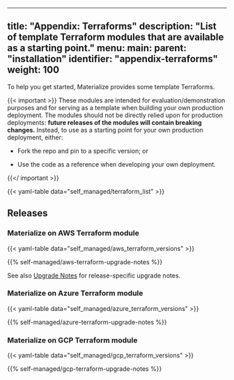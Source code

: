 
---
title: "Appendix: Terraforms"
description: "List of template Terraform modules that are available as a
starting point."
menu:
  main:
    parent: "installation"
    identifier: "appendix-terraforms"
    weight: 100
---

To help you get started, Materialize provides some template Terraforms.

{{< important >}}
These modules are intended for evaluation/demonstration purposes and for serving
as a template when building your own production deployment. The modules should
not be directly relied upon for production deployments: **future releases of the
modules will contain breaking changes.** Instead, to use as a starting point for
your own production deployment, either:

- Fork the repo and pin to a specific version; or

- Use the code as a reference when developing your own deployment.

{{</ important >}}

{{< yaml-table data="self_managed/terraform_list" >}}

## Releases

### Materialize on AWS Terraform module

{{< yaml-table data="self_managed/aws_terraform_versions" >}}

{{% self-managed/aws-terraform-upgrade-notes %}}

See also [Upgrade Notes](
https://github.com/MaterializeInc/terraform-aws-materialize?tab=readme-ov-file#upgrade-notes)
for release-specific upgrade notes.


### Materialize on Azure Terraform module

{{< yaml-table data="self_managed/azure_terraform_versions" >}}

{{% self-managed/azure-terraform-upgrade-notes %}}

### Materialize on GCP Terraform module

{{< yaml-table data="self_managed/gcp_terraform_versions" >}}

{{% self-managed/gcp-terraform-upgrade-notes %}}
